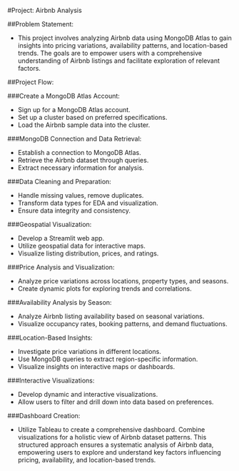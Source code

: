
#Project: Airbnb Analysis

##Problem Statement:
* This project involves analyzing Airbnb data using MongoDB Atlas to gain insights into pricing variations, availability patterns, and location-based trends. The goals are to empower users with a comprehensive understanding of Airbnb listings and facilitate exploration of relevant factors.

##Project Flow:

###Create a MongoDB Atlas Account:

* Sign up for a MongoDB Atlas account.
* Set up a cluster based on preferred specifications.
* Load the Airbnb sample data into the cluster.

###MongoDB Connection and Data Retrieval:

* Establish a connection to MongoDB Atlas.
* Retrieve the Airbnb dataset through queries.
* Extract necessary information for analysis.
  
###Data Cleaning and Preparation:

* Handle missing values, remove duplicates.
* Transform data types for EDA and visualization.
* Ensure data integrity and consistency.
  
###Geospatial Visualization:

* Develop a Streamlit web app.
* Utilize geospatial data for interactive maps.
* Visualize listing distribution, prices, and ratings.
  
###Price Analysis and Visualization:

* Analyze price variations across locations, property types, and seasons.
* Create dynamic plots for exploring trends and correlations.
  
###Availability Analysis by Season:

* Analyze Airbnb listing availability based on seasonal variations.
* Visualize occupancy rates, booking patterns, and demand fluctuations.
  
###Location-Based Insights:

* Investigate price variations in different locations.
* Use MongoDB queries to extract region-specific information.
* Visualize insights on interactive maps or dashboards.
  
###Interactive Visualizations:

* Develop dynamic and interactive visualizations.
* Allow users to filter and drill down into data based on preferences.
  
###Dashboard Creation:

* Utilize Tableau to create a comprehensive dashboard.
Combine visualizations for a holistic view of Airbnb dataset patterns.
This structured approach ensures a systematic analysis of Airbnb data, empowering users to explore and understand key factors influencing pricing, availability, and location-based trends.
